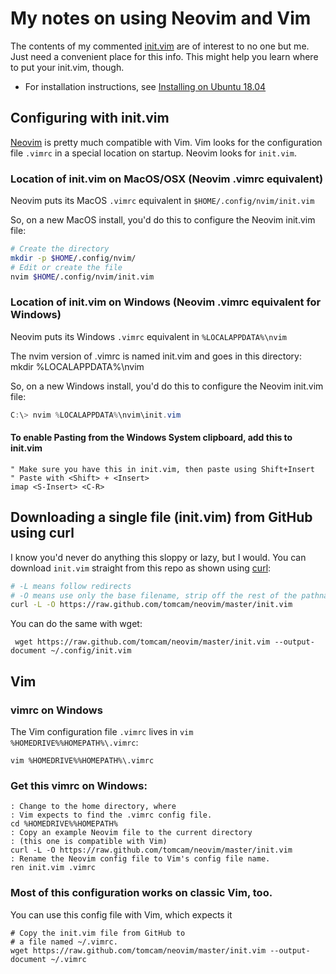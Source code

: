 # My notes on using Neovim and Vim

The contents of my commented [init.vim](init.vim) are of interest to no one but me. Just need a convenient place for this info. This might help you learn where to put your init.vim, though.

* For installation instructions, see [Installing on Ubuntu 18.04](https://github.com/tomcam/neovim/blob/master/install-neovim-ubuntu1804.md)

## Configuring with init.vim

[Neovim](https://neovim.io) is pretty much compatible with Vim. Vim looks for the configuration file
`.vimrc` in a special location on startup. Neovim looks for `init.vim`.

### Location of init.vim on MacOS/OSX (Neovim .vimrc equivalent)

Neovim puts its MacOS `.vimrc` equivalent in `$HOME/.config/nvim/init.vim`

So, on a new MacOS install, you'd do this to configure the Neovim init.vim file:

```bash
# Create the directory
mkdir -p $HOME/.config/nvim/
# Edit or create the file
nvim $HOME/.config/nvim/init.vim
```

### Location of init.vim on Windows (Neovim .vimrc equivalent for Windows)

Neovim puts its Windows `.vimrc` equivalent in `%LOCALAPPDATA%\nvim`

The nvim version of .vimrc is named init.vim and goes in this directory:
mkdir  %LOCALAPPDATA%\nvim

So, on a new Windows install, you'd do this to configure the Neovim init.vim file:

```powershell
C:\> nvim %LOCALAPPDATA%\nvim\init.vim
```

#### To enable Pasting from the Windows System clipboard, add this to init.vim
```vim
" Make sure you have this in init.vim, then paste using Shift+Insert
" Paste with <Shift> + <Insert>
imap <S-Insert> <C-R>
```

## Downloading a single file (init.vim) from GitHub using curl

I know you'd never do anything this sloppy or lazy, but I would. You can download
`init.vim` straight from this repo as shown using [curl](https://curl.haxx.se/):

```bash
# -L means follow redirects
# -O means use only the base filename, strip off the rest of the pathname 
curl -L -O https://raw.github.com/tomcam/neovim/master/init.vim
```

You can do the same with wget:

```
 wget https://raw.github.com/tomcam/neovim/master/init.vim --output-document ~/.config/init.vim
 ```
## Vim

### vimrc on Windows

The Vim configuration file `.vimrc` lives in `vim %HOMEDRIVE%%HOMEPATH%\.vimrc`:

```
vim %HOMEDRIVE%%HOMEPATH%\.vimrc
```
### Get this vimrc on Windows:

```
: Change to the home directory, where
: Vim expects to find the .vimrc config file.
cd %HOMEDRIVE%%HOMEPATH%
: Copy an example Neovim file to the current directory 
: (this one is compatible with Vim)
curl -L -O https://raw.github.com/tomcam/neovim/master/init.vim
: Rename the Neovim config file to Vim's config file name.
ren init.vim .vimrc
```


### Most of this configuration works on classic Vim, too.

You can use this config file with Vim, which expects it

```
# Copy the init.vim file from GitHub to
# a file named ~/.vimrc.
wget https://raw.github.com/tomcam/neovim/master/init.vim --output-document ~/.vimrc
```
